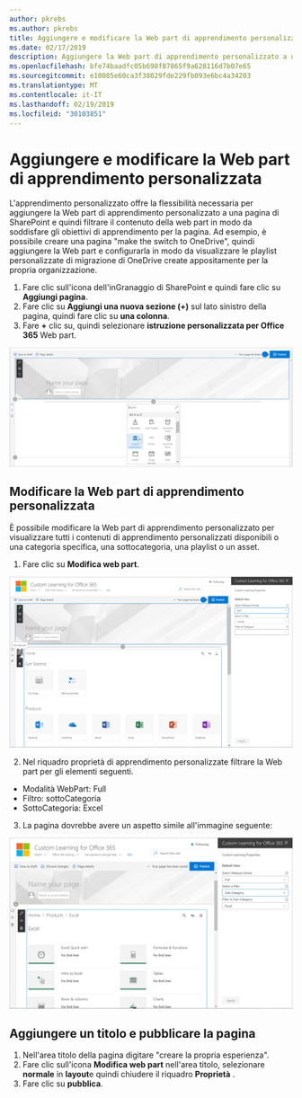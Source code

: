 ```yaml
---
author: pkrebs
ms.author: pkrebs
title: Aggiungere e modificare la Web part di apprendimento personalizzata
ms.date: 02/17/2019
description: Aggiungere la Web part di apprendimento personalizzato a una pagina di SharePoint
ms.openlocfilehash: bfe74baadfc05b698f87865f9a628116d7b07e65
ms.sourcegitcommit: e10085e60ca3f38029fde229fb093e6bc4a34203
ms.translationtype: MT
ms.contentlocale: it-IT
ms.lasthandoff: 02/19/2019
ms.locfileid: "30103851"
---
```

# <a name="add-and-edit-the-custom-learning-web-part"></a>Aggiungere e modificare la Web part di apprendimento personalizzata

L'apprendimento personalizzato offre la flessibilità necessaria per aggiungere la Web part di apprendimento personalizzato a una pagina di SharePoint e quindi filtrare il contenuto della web part in modo da soddisfare gli obiettivi di apprendimento per la pagina. Ad esempio, è possibile creare una pagina "make the switch to OneDrive", quindi aggiungere la Web part e configurarla in modo da visualizzare le playlist personalizzate di migrazione di OneDrive create appositamente per la propria organizzazione.

1.  Fare clic sull'icona dell'inGranaggio di SharePoint e quindi fare clic su **Aggiungi pagina**.
2.  Fare clic su **Aggiungi una nuova sezione (+)** sul lato sinistro della pagina, quindi fare clic su **una colonna**.
3.  Fare **+** clic su, quindi selezionare **istruzione personalizzata per Office 365** Web part. 

![CG-webpartadd. png](media/cg-webpartadd.png)

## <a name="edit-the-custom-learning-web-part"></a>Modificare la Web part di apprendimento personalizzata
È possibile modificare la Web part di apprendimento personalizzato per visualizzare tutti i contenuti di apprendimento personalizzati disponibili o una categoria specifica, una sottocategoria, una playlist o un asset. 

1.  Fare clic su **Modifica web part**.

![CG-webpartedit. png](media/cg-webpartedit.png)

2. Nel riquadro proprietà di apprendimento personalizzate filtrare la Web part per gli elementi seguenti. 

- Modalità WebPart: Full
- Filtro: sottoCategoria
- SottoCategoria: Excel

3. La pagina dovrebbe avere un aspetto simile all'immagine seguente: 

![CG-webpartfilter. png](media/cg-webpartfilter.png)

## <a name="add-a-title-and-publish-the-page"></a>Aggiungere un titolo e pubblicare la pagina
1. Nell'area titolo della pagina digitare "creare la propria esperienza".
2. Fare clic sull'icona **Modifica web part** nell'area titolo, selezionare **normale** in **layout**e quindi chiudere il riquadro **Proprietà** .
3. Fare clic su **pubblica**.
